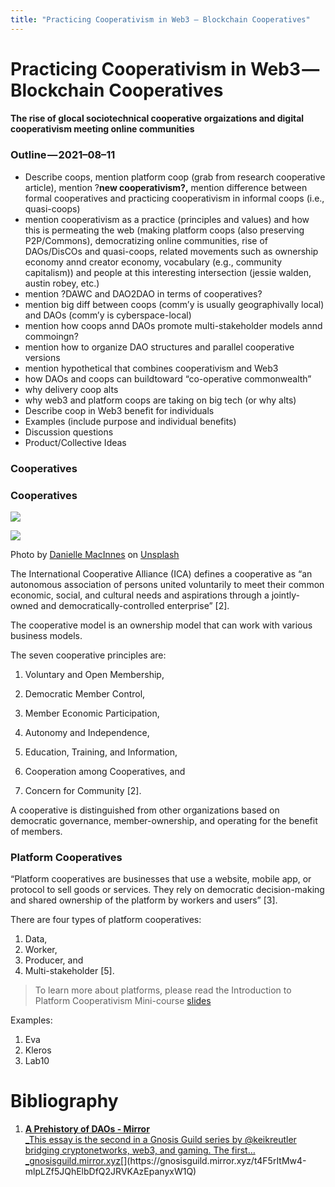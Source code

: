 ```yaml
---
title: "Practicing Cooperativism in Web3 — Blockchain Cooperatives"
---
```

# Practicing Cooperativism in Web3 — Blockchain Cooperatives

#### The rise of glocal sociotechnical cooperative orgaizations and digital cooperativism meeting online communities

  

### Outline — 2021–08–11

-   Describe coops, mention platform coop (grab from research cooperative article), mention ?**new cooperativism?,** mention difference between formal cooperatives and practicing cooperativism in informal coops (i.e., quasi-coops)
-   mention cooperativism as a practice (principles and values) and how this is permeating the web (making platform coops (also preserving P2P/Commons), democratizing online communities, rise of DAOs/DisCOs and quasi-coops, related movements such as ownership economy annd creator economy, vocabulary (e.g., community capitalism)) and people at this interesting intersection (jessie walden, austin robey, etc.)
-   mention ?DAWC and DAO2DAO in terms of cooperatives?
-   mention big diff between coops (comm’y is usually geographivally local) and DAOs (comm’y is cyberspace-local)
-   mention how coops annd DAOs promote multi-stakeholder models annd commoingn?
-   mention how to organize DAO structures and parallel cooperative versions
-   mention hypothetical that combines cooperativism and Web3
-   how DAOs and coops can buildtoward “co-operative commonwealth”
-   why delivery coop alts
-   why web3 and platform coops are taking on big tech (or why alts)
-   Describe coop in Web3 benefit for individuals
-   Examples (include purpose and individual benefits)
-   Discussion questions
-   Product/Collective Ideas

### Cooperatives

### Cooperatives

![](https://cdn-images-1.medium.com/max/1000/0*yDT-3TizG256cMQ9)

![](https://cdn-images-1.medium.com/max/1000/0*CMI7ufTF-SjFFjQz)

Photo by [Danielle MacInnes](https://unsplash.com/@dsmacinnes?utm_source=medium&utm_medium=referral) on [Unsplash](https://unsplash.com/?utm_source=medium&utm_medium=referral)

The International Cooperative Alliance (ICA) defines a cooperative as “an autonomous association of persons united voluntarily to meet their common economic, social, and cultural needs and aspirations through a jointly-owned and democratically-controlled enterprise” [2].

The cooperative model is an ownership model that can work with various business models.

The seven cooperative principles are:

1. Voluntary and Open Membership,

2. Democratic Member Control,

3. Member Economic Participation,

4. Autonomy and Independence,

5. Education, Training, and Information,

6. Cooperation among Cooperatives, and

7. Concern for Community [2].

A cooperative is distinguished from other organizations based on democratic governance, member-ownership, and operating for the benefit of members.

### Platform Cooperatives

“Platform cooperatives are businesses that use a website, mobile app, or protocol to sell goods or services. They rely on democratic decision-making and shared ownership of the platform by workers and users” [3].

There are four types of platform cooperatives:

1.  Data,
2.  Worker,
3.  Producer, and
4.  Multi-stakeholder [5].

> To learn more about platforms, please read the Introduction to Platform Cooperativism Mini-course [slides](https://speakerdeck.com/ledgerback/introduction-to-platform-cooperativism-mini-course)

  

Examples:

1.  Eva
2.  Kleros
3.  Lab10


# Bibliography

1. [**A Prehistory of DAOs - Mirror**  
_This essay is the second in a Gnosis Guild series by @keikreutler bridging cryptonetworks, web3, and gaming. The first…_gnosisguild.mirror.xyz](https://gnosisguild.mirror.xyz/t4F5rItMw4-mlpLZf5JQhElbDfQ2JRVKAzEpanyxW1Q "https://gnosisguild.mirror.xyz/t4F5rItMw4-mlpLZf5JQhElbDfQ2JRVKAzEpanyxW1Q")[](https://gnosisguild.mirror.xyz/t4F5rItMw4-mlpLZf5JQhElbDfQ2JRVKAzEpanyxW1Q)